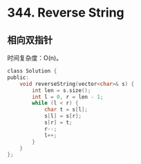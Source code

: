 # 344. Reverse String

## 相向双指针

时间复杂度：O(n)。

```c
class Solution {
public:
    void reverseString(vector<char>& s) {
        int len = s.size();
        int l = 0, r = len - 1;
        while (l < r) {
            char t = s[l];
            s[l] = s[r];
            s[r] = t;
            r--;
            l++;
        }
    }
};
```